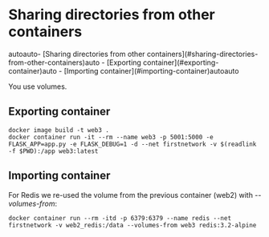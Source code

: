 # Sharing directories from other containers

<!-- TOC depthFrom:2 -->autoauto- [Sharing directories from other containers](#sharing-directories-from-other-containers)auto    - [Exporting container](#exporting-container)auto    - [Importing container](#importing-container)autoauto<!-- /TOC -->

You use volumes.

## Exporting container
```
docker image build -t web3 .
docker container run -it --rm --name web3 -p 5001:5000 -e FLASK_APP=app.py -e FLASK_DEBUG=1 -d --net firstnetwork -v $(readlink -f $PWD):/app web3:latest
```

## Importing container
For Redis we re-used the volume from the previous container (web2) with *--volumes-from*:
```
docker container run --rm -itd -p 6379:6379 --name redis --net firstnetwork -v web2_redis:/data --volumes-from web3 redis:3.2-alpine
```